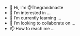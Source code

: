 - 👋 Hi, I’m @Thegrandmaste
- 👀 I’m interested in ...
- 🌱 I’m currently learning ...
- 💞️ I’m looking to collaborate on ...
- 📫 How to reach me ...

<!---
Thegrandmaste/Thegrandmaste is a ✨ special ✨ repository because its `README.md` (this file) appears on your GitHub profile.
You can click the Preview link to take a look at your changes.
--->
